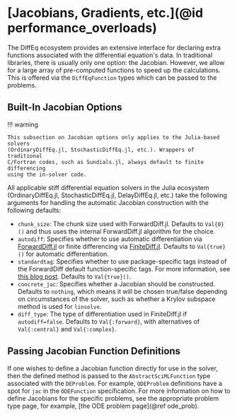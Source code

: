# [Jacobians, Gradients, etc.](@id performance_overloads)

The DiffEq ecosystem provides an extensive interface for declaring extra functions
associated with the differential equation's data. In traditional libraries, there
is usually only one option: the Jacobian. However, we allow for a large array
of pre-computed functions to speed up the calculations. This is offered via the
`DiffEqFunction` types which can be passed to the problems.

## Built-In Jacobian Options

!!! warning
    
    This subsection on Jacobian options only applies to the Julia-based solvers
    (OrdinaryDiffEq.jl, StochasticDiffEq.jl, etc.). Wrappers of traditional
    C/Fortran codes, such as Sundials.jl, always default to finite differencing
    using the in-solver code.

All applicable stiff differential equation solvers in the Julia ecosystem
(OrdinaryDiffEq.jl, StochasticDiffEq.jl, DelayDiffEq.jl, etc.) take the following
arguments for handling the automatic Jacobian construction with the following defaults:

  - `chunk_size`: The chunk size used with ForwardDiff.jl. Defaults to `Val{0}()`
    and thus uses the internal ForwardDiff.jl algorithm for the choice.
  - `autodiff`: Specifies whether to use automatic differentiation via
    [ForwardDiff.jl](https://github.com/JuliaDiff/ForwardDiff.jl) or finite
    differencing via [FiniteDiff.jl](https://github.com/JuliaDiff/FiniteDiff.jl).
    Defaults to `Val{true}()` for automatic differentiation.
  - `standardtag`: Specifies whether to use package-specific tags instead of the
    ForwardDiff default function-specific tags. For more information, see
    [this blog post](https://www.stochasticlifestyle.com/improved-forwarddiff-jl-stacktraces-with-package-tags/).
    Defaults to `Val{true}()`.
  - `concrete_jac`: Specifies whether a Jacobian should be constructed. Defaults to
    `nothing`, which means it will be chosen true/false depending on circumstances
    of the solver, such as whether a Krylov subspace method is used for `linsolve`.
  - `diff_type`: The type of differentiation used in FiniteDiff.jl if `autodiff=false`.
    Defaults to `Val{:forward}`, with alternatives of `Val{:central}` and
    `Val{:complex}`.

## Passing Jacobian Function Definitions

If one wishes to define a Jacobian function directly for use in the solver, then
the defined method is passed to the `AbstractSciMLFunction` type associated with
the `DEProblem`. For example, `ODEProblem` definitions have a spot for `jac` in
the `ODEFunction` specification. For more information on how to define Jacobians
for the specific problems, see the appropriate problem type page, for example,
[the ODE problem page](@ref ode_prob).
